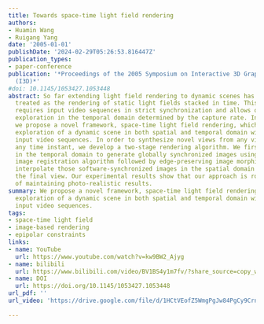 ```yaml
---
title: Towards space-time light field rendering
authors:
- Huamin Wang
- Ruigang Yang
date: '2005-01-01'
publishDate: '2024-02-29T05:26:53.816447Z'
publication_types:
- paper-conference
publication: '*Proceedings of the 2005 Symposium on Interactive 3D Graphics and Games
  (I3D)*'
#doi: 10.1145/1053427.1053448
abstract: So far extending light field rendering to dynamic scenes has been trivially
  treated as the rendering of static light fields stacked in time. This type of approaches
  requires input video sequences in strict synchronization and allows only discrete
  exploration in the temporal domain determined by the capture rate. In this paper
  we propose a novel framework, space-time light field rendering, which allows continuous
  exploration of a dynamic scene in both spatial and temporal domain with unsynchronized
  input video sequences. In order to synthesize novel views from any viewpoint at
  any time instant, we develop a two-stage rendering algorithm. We first interpolate
  in the temporal domain to generate globally synchronized images using a robust spatial-temporal
  image registration algorithm followed by edge-preserving image morphing. We then
  interpolate those software-synchronized images in the spatial domain to synthesize
  the final view. Our experimental results show that our approach is robust and capable
  of maintaining photo-realistic results.
summary: We propose a novel framework, space-time light field rendering, which allows continuous
  exploration of a dynamic scene in both spatial and temporal domain with unsynchronized
  input video sequences.
tags:
- space-time light field
- image-based rendering
- epipolar constraints
links:
- name: YouTube
  url: https://www.youtube.com/watch?v=kw9BW2_Ajyg
- name: bilibili
  url: https://www.bilibili.com/video/BV1BS4y1m7fv/?share_source=copy_web
- name: DOI
  url: https://doi.org/10.1145/1053427.1053448
url_pdf: ''
url_video: 'https://drive.google.com/file/d/1HCtVEofZ5WmgPgJw84PgCy9CrnP7gxKR/view'
  
---
```

